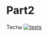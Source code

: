 # Part2
Тесты
[![tests](https://github.com/F1ame-Dance/Part2/actions/workflows/testing.yml/badge.svg)](https://github.com/F1ame-Dance/Part2/actions/workflows/testing.yml)
